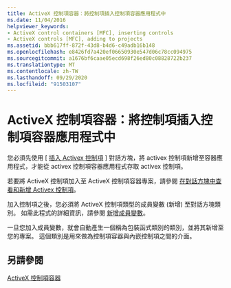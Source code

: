 ```yaml
---
title: ActiveX 控制項容器：將控制項插入控制項容器應用程式中
ms.date: 11/04/2016
helpviewer_keywords:
- ActiveX control containers [MFC], inserting controls
- ActiveX controls [MFC], adding to projects
ms.assetid: bbb617ff-872f-43d8-b4d6-c49adb16b148
ms.openlocfilehash: e8426fd7a420ef06650930e547d06c78cc094975
ms.sourcegitcommit: a1676bf6caae05ecd698f26ed80c08828722b237
ms.translationtype: MT
ms.contentlocale: zh-TW
ms.lasthandoff: 09/29/2020
ms.locfileid: "91503107"
---
```

# <a name="activex-control-containers-inserting-a-control-into-a-control-container-application"></a>ActiveX 控制項容器：將控制項插入控制項容器應用程式中

您必須先使用 [ [插入 Activex 控制項](../windows/adding-editing-or-deleting-controls.md) ] 對話方塊，將 activex 控制項新增至容器應用程式，才能從 activex 控制項容器應用程式存取 activex 控制項。

若要將 ActiveX 控制項加入至 ActiveX 控制項容器專案，請參閱 [在對話方塊中查看和新增 Activex 控制項](../windows/adding-editing-or-deleting-controls.md)。

加入控制項之後，您必須將 ActiveX 控制項類型的成員變數 (新增) 至對話方塊類別。 如需此程式的詳細資訊，請參閱 [新增成員變數](../ide/adding-a-member-variable-visual-cpp.md)。

一旦您加入成員變數，就會自動產生一個稱為包裝函式類別的類別，並將其新增至您的專案。 這個類別是用來做為控制項容器與內嵌控制項之間的介面。

## <a name="see-also"></a>另請參閱

[ActiveX 控制項容器](activex-control-containers.md)

